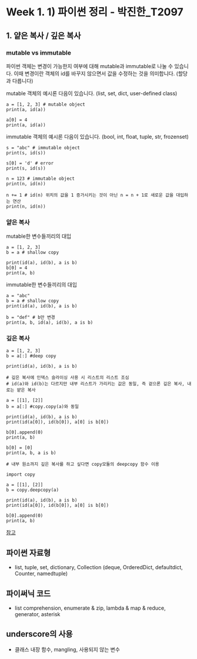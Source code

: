 # Week 1. 1) 파이썬 정리 - 박진한_T2097



## 1. 얕은 복사 / 깊은 복사

### mutable vs immutable

파이썬 객체는 변경이 가능한지 여부에 대해 mutable과 immutable로 나눌 수 있습니다. 이때 변경이란 객체의 id를 바꾸지 않으면서 값을 수정하는 것을 의미합니다. (할당과 다릅니다)

mutable 객체의 예시론 다음이 있습니다. (list, set, dict, user-defined class)

```
a = [1, 2, 3] # mutable object
print(a, id(a))

a[0] = 4
print(a, id(a))
```

immutable 객체의 예시론 다음이 있습니다. (bool, int, float, tuple, str, frozenset)

```
s = "abc" # immutable object
print(s, id(s))

s[0] = 'd' # error
print(s, id(s))
```

```
n = 123 # immutable object
print(n, id(n))

n += 1 # id(n) 위치의 값을 1 증가시키는 것이 아닌 n = n + 1로 새로운 값을 대입하는 연산
print(n, id(n))
```

### 얕은 복사

mutable한 변수들끼리의 대입

```
a = [1, 2, 3]
b = a # shallow copy

print(id(a), id(b), a is b)
b[0] = 4
print(a, b)
```

immutable한 변수들끼리의 대입

```
a = "abc"
b = a # shallow copy
print(id(a), id(b), a is b)

b = "def" # b만 변경
print(a, b, id(a), id(b), a is b)
```

### 깊은 복사

```
a = [1, 2, 3]
b = a[:] #deep copy

print(id(a), id(b), a is b)
```

```
# 깊은 복사에 인덱스 슬라이싱 사용 시 리스트의 리스트 조심
# id(a)와 id(b)는 다르지만 내부 리스트가 가리키는 값은 동일, 즉 겉으론 깊은 복사, 내로는 얕은 복사

a = [[1], [2]]
b = a[:] #copy.copy(a)와 동일

print(id(a), id(b), a is b)
print(id(a[0]), id(b[0]), a[0] is b[0])

b[0].append(0)
print(a, b)

b[0] = [0]
print(a, b, a is b)
```

```
# 내부 원소까지 깊은 복사를 하고 싶다면 copy모듈의 deepcopy 함수 이용

import copy

a = [[1], [2]]
b = copy.deepcopy(a)

print(id(a), id(b), a is b)
print(id(a[0]), id(b[0]), a[0] is b[0])

b[0].append(0)
print(a, b)
```

[참고](https://wikidocs.net/16038)

## 파이썬 자료형

- list, tuple, set, dictionary, Collection (deque, OrderedDict, defaultdict, Counter, namedtuple)

## 파이써닉 코드

- list comprehension, enumerate & zip, lambda & map & reduce, generator, asterisk

## underscore의 사용

- 클래스 내장 함수, mangling, 사용되지 않는 변수

## 
